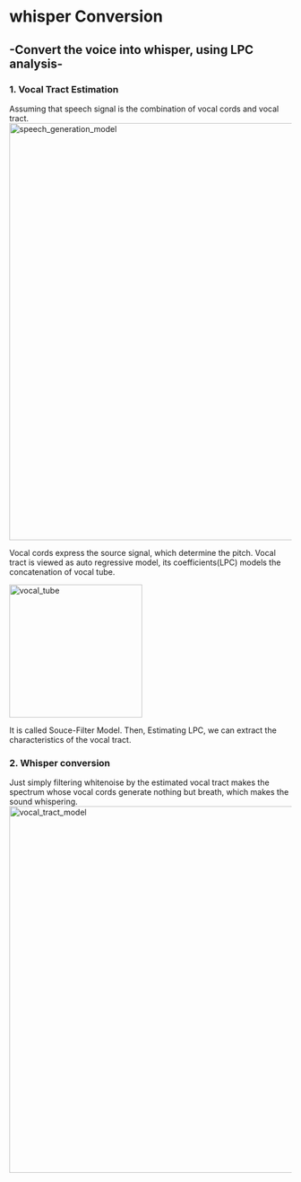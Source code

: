 # whisper Conversion

## -Convert the voice into whisper, using LPC analysis-

### 1. Vocal Tract Estimation
Assuming that speech signal is the combination of vocal cords and vocal tract.
<img width="743" alt="speech_generation_model" src="https://user-images.githubusercontent.com/66860222/84912839-cf9e7a80-b0f4-11ea-999f-4aebae83b996.png">

Vocal cords express the source signal, which determine the pitch.
Vocal tract is viewed as auto regressive model, its coefficients(LPC) models the concatenation of vocal tube.


<img width="237" alt="vocal_tube" src="https://user-images.githubusercontent.com/66860222/84912802-c6151280-b0f4-11ea-8b2d-6771198b3cda.png">

It is called Souce-Filter Model.
Then, Estimating LPC, we can extract the characteristics of the vocal tract.

### 2. Whisper conversion
Just simply filtering whitenoise by the estimated vocal tract makes the spectrum whose vocal cords generate nothing but breath, which makes the sound whispering.
<img width="653" alt="vocal_tract_model" src="https://user-images.githubusercontent.com/66860222/84912865-d4fbc500-b0f4-11ea-8394-b7ec887d4271.png">

